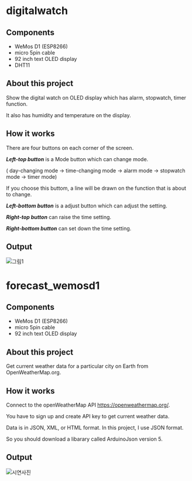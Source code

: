 # digitalwatch

## Components
- WeMos D1 (ESP8266)
- micro 5pin cable
- 92 inch text OLED display
- DHT11

## About this project
Show the digital watch on OLED display which has alarm, stopwatch, timer function.

It also has humidity and temperature on the display.

## How it works
There are four buttons on each corner of the screen.

_**Left-top button**_ is a Mode button which can change mode.

( day-changing mode -> time-changing mode -> alarm mode -> stopwatch mode -> timer mode)

If you choose this buttom, a line will be drawn on the function that is about to change.

_**Left-bottom button**_ is a adjust button which can adjust the setting.

_**Right-top button**_ can raise the time setting.

_**Right-bottom button**_ can set down the time setting.

## Output
![그림1](https://user-images.githubusercontent.com/49015100/86437238-07d1ca00-bd3f-11ea-89cd-75176b914f62.jpg)

# forecast_wemosd1
 
## Components
- WeMos D1 (ESP8266)
- micro 5pin cable
- 92 inch text OLED display

## About this project
Get current weather data for a particular city on Earth from OpenWeatherMap.org.

## How it works
Connect to the openWeatherMap API https://openweathermap.org/.

You have to sign up and create API key to get current weather data.

Data is in JSON, XML, or HTML format. In this project, I use JSON format.

So you should download a libarary called ArduinoJson version 5.

## Output
![시연사진](https://user-images.githubusercontent.com/49015100/86336790-46a64800-bc8b-11ea-8b07-c9013bea8be6.jpg)
